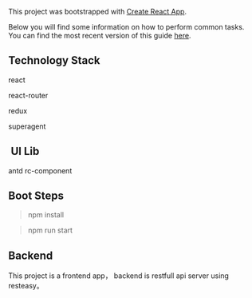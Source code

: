 This project was bootstrapped with [Create React App](https://github.com/facebookincubator/create-react-app).

Below you will find some information on how to perform common tasks.<br>
You can find the most recent version of this guide [here](https://github.com/facebookincubator/create-react-app/blob/master/packages/react-scripts/template/README.md).



## Technology Stack
react 

react-router 

redux 

superagent

##  UI Lib
antd rc-component
## Boot Steps
> npm install

> npm run start
## Backend
This project is a frontend app， backend is restfull api server using resteasy。

